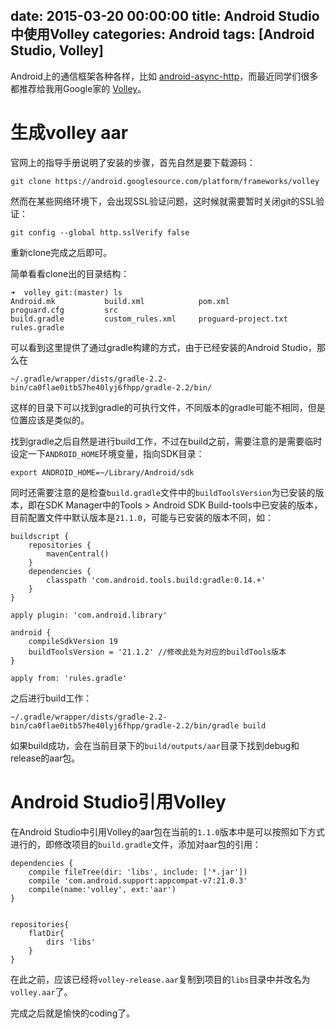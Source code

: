 date: 2015-03-20 00:00:00
title: Android Studio中使用Volley
categories: Android
tags: [Android Studio, Volley]
---

Android上的通信框架各种各样，比如 [android-async-http][1]，而最近同学们很多都推荐给我用Google家的 [Volley][2]。

# 生成volley aar

官网上的指导手册说明了安装的步骤，首先自然是要下载源码：

```
git clone https://android.googlesource.com/platform/frameworks/volley
```
然而在某些网络环境下，会出现SSL验证问题，这时候就需要暂时关闭git的SSL验证：

```
git config --global http.sslVerify false
```
重新clone完成之后即可。

简单看看clone出的目录结构：

```
➜  volley git:(master) ls
Android.mk           build.xml            pom.xml              proguard.cfg         src
build.gradle         custom_rules.xml     proguard-project.txt rules.gradle
```
可以看到这里提供了通过gradle构建的方式，由于已经安装的Android Studio，那么在

```
~/.gradle/wrapper/dists/gradle-2.2-bin/ca0flae0itb57he40lyj6fhpp/gradle-2.2/bin/
```
这样的目录下可以找到gradle的可执行文件，不同版本的gradle可能不相同，但是位置应该是类似的。

找到gradle之后自然是进行build工作，不过在build之前，需要注意的是需要临时设定一下`ANDROID_HOME`环境变量，指向SDK目录：

```
export ANDROID_HOME=~/Library/Android/sdk
```
同时还需要注意的是检查`build.gradle`文件中的`buildToolsVersion`为已安装的版本，即在SDK Manager中的Tools > Android SDK Build-tools中已安装的版本，目前配置文件中默认版本是`21.1.0`，可能与已安装的版本不同，如：

```
buildscript {
    repositories {
        mavenCentral()
    }
    dependencies {
        classpath 'com.android.tools.build:gradle:0.14.+'
    }
}

apply plugin: 'com.android.library'

android {
    compileSdkVersion 19
    buildToolsVersion = '21.1.2' //修改此处为对应的buildTools版本
}

apply from: 'rules.gradle'
```

之后进行build工作：

```
~/.gradle/wrapper/dists/gradle-2.2-bin/ca0flae0itb57he40lyj6fhpp/gradle-2.2/bin/gradle build
```

如果build成功，会在当前目录下的`build/outputs/aar`目录下找到debug和release的aar包。

# Android Studio引用Volley

在Android Studio中引用Volley的aar包在当前的`1.1.0`版本中是可以按照如下方式进行的，即修改项目的`build.gradle`文件，添加对aar包的引用：

```
dependencies {
    compile fileTree(dir: 'libs', include: ['*.jar'])
    compile 'com.android.support:appcompat-v7:21.0.3'
    compile(name:'volley', ext:'aar')
}


repositories{
    flatDir{
        dirs 'libs'
    }
}
```

在此之前，应该已经将`volley-release.aar`复制到项目的`libs`目录中并改名为`volley.aar`了。

完成之后就是愉快的coding了。

[1]: http://loopj.com/android-async-http/
[2]: http://developer.android.com/training/volley/index.html

